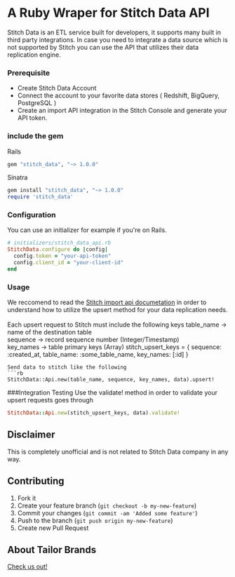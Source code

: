 A Ruby Wraper for Stitch Data API
===================


Stitch Data is an ETL service built for developers, it supports many built in third party integrations.
In case you need to integrate a data source which is not supported by Stitch you can use the API that utilizes their data replication engine.

### Prerequisite
- Create Stitch Data Account <br/>
- Connect the account to your favorite data stores ( Redshift, BigQuery, PostgreSQL ) <br/>
- Create an import API integration in the Stitch Console and generate your API token.

### include the gem
Rails
```rb
gem "stitch_data", "~> 1.0.0"
```
Sinatra
```rb
gem install "stitch_data", "~> 1.0.0"
require 'stitch_data'
```

### Configuration
You can use an initializer for example if you're on Rails.
```rb
# initializers/stitch_data_api.rb
StitchData.configure do |config|
  config.token = "your-api-token"
  config.client_id = "your-client-id"
end
```
### Usage
We reccomend to read the [Stitch import api documetation](https://docs.stitchdata.com/hc/en-us/articles/223734167-Import-API-Methods ) in order to understand how to utilize the upsert method for your data replication needs. <br/>
<br/>
Each upsert request to Stitch must include the following keys
table_name -> name of the destination table <br/>
sequence -> record sequence number (Integer/Timestamp) <br/>
key_names -> table primary keys (Array)
stitch_upsert_keys = { sequence: :created_at, table_name: :some_table_name, key_names: [:id] }
```
Send data to stitch like the following
```rb
StitchData::Api.new(table_name, sequence, key_names, data).upsert!
```

###Integration Testing
Use the validate! method in order to validate your upsert requests goes through
```rb
StitchData::Api.new(stitch_upsert_keys, data).validate!
```

## Disclaimer

This is completely unofficial and is not related to Stitch Data company in any way.

## Contributing

1. Fork it
2. Create your feature branch (`git checkout -b my-new-feature`)
3. Commit your changes (`git commit -am 'Added some feature'`)
4. Push to the branch (`git push origin my-new-feature`)
5. Create new Pull Request

## About Tailor Brands
[Check us out!](https://goo.gl/h26ZwU)
